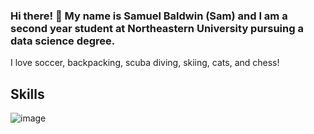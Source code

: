 ### Hi there! 👋 My name is Samuel Baldwin (Sam) and I am a second year student at Northeastern University pursuing a data science degree.

I love soccer, backpacking, scuba diving, skiing, cats, and chess!

## Skills

![image]({https://img.shields.io/badge/Python-FFD43B?style=for-the-badge&logo=python&logoColor=blue})

